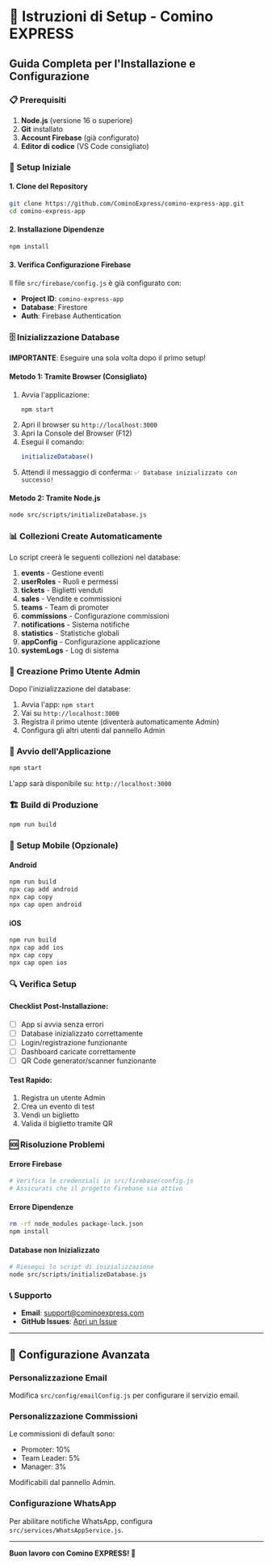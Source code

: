 # 🚀 Istruzioni di Setup - Comino EXPRESS

## Guida Completa per l'Installazione e Configurazione

### 📋 Prerequisiti

1. **Node.js** (versione 16 o superiore)
2. **Git** installato
3. **Account Firebase** (già configurato)
4. **Editor di codice** (VS Code consigliato)

### 🔧 Setup Iniziale

#### 1. Clone del Repository
```bash
git clone https://github.com/CominoExpress/comino-express-app.git
cd comino-express-app
```

#### 2. Installazione Dipendenze
```bash
npm install
```

#### 3. Verifica Configurazione Firebase
Il file `src/firebase/config.js` è già configurato con:
- **Project ID**: `comino-express-app`
- **Database**: Firestore
- **Auth**: Firebase Authentication

### 🗄️ Inizializzazione Database

**IMPORTANTE**: Eseguire una sola volta dopo il primo setup!

#### Metodo 1: Tramite Browser (Consigliato)
1. Avvia l'applicazione:
   ```bash
   npm start
   ```
2. Apri il browser su `http://localhost:3000`
3. Apri la Console del Browser (F12)
4. Esegui il comando:
   ```javascript
   initializeDatabase()
   ```
5. Attendi il messaggio di conferma: `✅ Database inizializzato con successo!`

#### Metodo 2: Tramite Node.js
```bash
node src/scripts/initializeDatabase.js
```

### 📊 Collezioni Create Automaticamente

Lo script creerà le seguenti collezioni nel database:

1. **events** - Gestione eventi
2. **userRoles** - Ruoli e permessi
3. **tickets** - Biglietti venduti
4. **sales** - Vendite e commissioni
5. **teams** - Team di promoter
6. **commissions** - Configurazione commissioni
7. **notifications** - Sistema notifiche
8. **statistics** - Statistiche globali
9. **appConfig** - Configurazione applicazione
10. **systemLogs** - Log di sistema

### 👥 Creazione Primo Utente Admin

Dopo l'inizializzazione del database:

1. Avvia l'app: `npm start`
2. Vai su `http://localhost:3000`
3. Registra il primo utente (diventerà automaticamente Admin)
4. Configura gli altri utenti dal pannello Admin

### 🚀 Avvio dell'Applicazione

```bash
npm start
```

L'app sarà disponibile su: `http://localhost:3000`

### 🏗️ Build di Produzione

```bash
npm run build
```

### 📱 Setup Mobile (Opzionale)

#### Android
```bash
npm run build
npx cap add android
npx cap copy
npx cap open android
```

#### iOS
```bash
npm run build
npx cap add ios
npx cap copy
npx cap open ios
```

### 🔍 Verifica Setup

#### Checklist Post-Installazione:
- [ ] App si avvia senza errori
- [ ] Database inizializzato correttamente
- [ ] Login/registrazione funzionante
- [ ] Dashboard caricate correttamente
- [ ] QR Code generator/scanner funzionante

#### Test Rapido:
1. Registra un utente Admin
2. Crea un evento di test
3. Vendi un biglietto
4. Valida il biglietto tramite QR

### 🆘 Risoluzione Problemi

#### Errore Firebase
```bash
# Verifica le credenziali in src/firebase/config.js
# Assicurati che il progetto Firebase sia attivo
```

#### Errore Dipendenze
```bash
rm -rf node_modules package-lock.json
npm install
```

#### Database non Inizializzato
```bash
# Riesegui lo script di inizializzazione
node src/scripts/initializeDatabase.js
```

### 📞 Supporto

- **Email**: support@cominoexpress.com
- **GitHub Issues**: [Apri un Issue](https://github.com/CominoExpress/comino-express-app/issues)

---

## 🎯 Configurazione Avanzata

### Personalizzazione Email
Modifica `src/config/emailConfig.js` per configurare il servizio email.

### Personalizzazione Commissioni
Le commissioni di default sono:
- Promoter: 10%
- Team Leader: 5%
- Manager: 3%

Modificabili dal pannello Admin.

### Configurazione WhatsApp
Per abilitare notifiche WhatsApp, configura `src/services/WhatsAppService.js`.

---

**Buon lavoro con Comino EXPRESS! 🎉** 